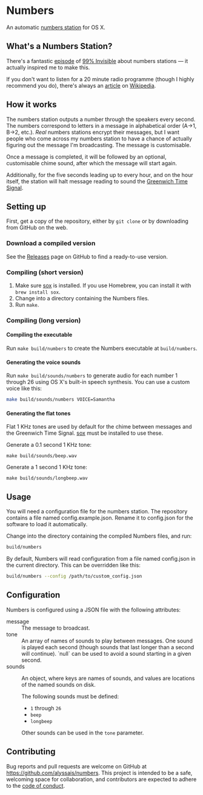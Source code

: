 # Numbers

An automatic [numbers station](https://en.wikipedia.org/wiki/Numbers_station) for OS X.

## What's a Numbers Station?

There's a fantastic [episode](http://99percentinvisible.org/episode/numbers-stations/) of [99% Invisible](http://99percentinvisible.org/) about numbers stations — it actually inspired me to make this.

If you don't want to listen for a 20 minute radio programme (though I highly recommend you do), there's always an [article](https://en.wikipedia.org/wiki/Numbers_station) on [Wikipedia](https://wikipedia.org).

## How it works

The numbers station outputs a number through the speakers every second. The numbers correspond to letters in a message in alphabetical order (A→1, B→2, etc.). _Real_ numbers stations encrypt their messages, but I want people who come across my numbers station to have a chance of actually figuring out the message I'm broadcasting. The message is customisable.

Once a message is completed, it will be followed by an optional, customisable chime sound, after which the message will start again.

Additionally, for the five seconds leading up to every hour, and on the hour itself, the station will halt message reading to sound the [Greenwich Time Signal](https://en.wikipedia.org/wiki/Greenwich_Time_Signal).

## Setting up

First, get a copy of the repository, either by `git clone` or by downloading from GitHub on the web.

### Download a compiled version

See the [Releases]() page on GitHub to find a ready-to-use version.

### Compiling (short version)

1. Make sure [sox](http://sox.sourceforge.net) is installed. If you use Homebrew, you can install it with `brew install sox`.
2. Change into a directory containing the Numbers files.
3. Run `make`.

### Compiling (long version)

#### Compiling the executable

Run `make build/numbers` to create the Numbers executable at `build/numbers`.

#### Generating the voice sounds

Run `make build/sounds/numbers` to generate audio for each number 1 through 26 using OS X's built-in speech synthesis. You can use a custom voice like this:

```sh
make build/sounds/numbers VOICE=Samantha
```

#### Generating the flat tones

Flat 1 KHz tones are used by default for the chime between messages and the Greenwich Time Signal. [sox](http://sox.sourceforge.net) must be installed to use these.

Generate a 0.1 second 1 KHz tone:

```
make build/sounds/beep.wav
```

Generate a 1 second 1 KHz tone:

```
make build/sounds/longbeep.wav
```

## Usage

You will need a configuration file for the numbers station. The repository contains a file named config.example.json. Rename it to config.json for the software to load it automatically.

Change into the directory containing the compiled Numbers files, and run:

```sh
build/numbers
``` 

By default, Numbers will read configuration from a file named config.json in the current directory. This can be overridden like this:

```sh
build/numbers --config /path/to/custom_config.json
```

## Configuration

Numbers is configured using a JSON file with the following attributes:

<dl>
<dt>message</dt>
<dd>The message to broadcast.</dd>
<dt>tone</dt>
<dd>An array of names of sounds to play between messages. One sound is played each second (though sounds that last longer than a second will continue). `null` can be used to avoid a sound starting in a given second.</dd>
<dt>sounds</dt>
<dd><p>An object, where keys are names of sounds, and values are locations of the named sounds on disk.</p>
<p>The following sounds must be defined:</p>
<ul>
<li><code>1</code> through <code>26</code></li>
<li><code>beep</code></li>
<li><code>longbeep</code></li>
</ul>
<p>Other sounds can be used in the <code>tone</code> parameter.</p>
</dl>

## Contributing

Bug reports and pull requests are welcome on GitHub at https://github.com/alyssais/numbers. This project is intended to be a safe, welcoming space for collaboration, and contributors are expected to adhere to the [code of conduct](CODE_OF_CONDUCT.md).
